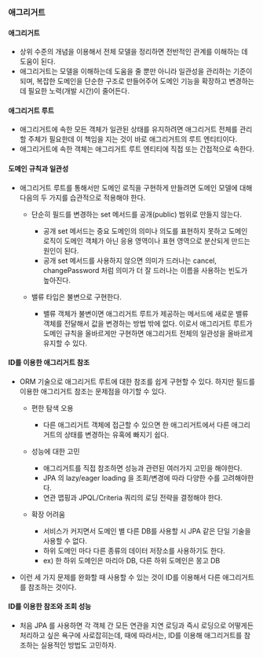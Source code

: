### 애그리거트

#### 애그리거트
* 상위 수준의 개념을 이용해서 전체 모델을 정리하면 전반적인 관계를 이해하는 데 도움이 된다.
* 애그리거트는 모델을 이해하는데 도움을 줄 뿐만 아니라 일관성을 관리하는 기준이 되며, 복잡한 도메인을 단순한 구조로 만들어주어 도메인 기능을 확장하고 변경하는데 필요한 노력(개발 시간)이 줄어든다.

#### 애그리거트 루트
* 애그리거트에 속한 모든 객체가 일관된 상태를 유지하려면 애그리거트 전체를 관리할 주체가 필요한데 이 책임을 지는 것이 바로 애그리거트의 루트 엔티티이다.
* 애그리거트에 속한 객체는 애그리거트 루트 엔티티에 직접 또는 간접적으로 속한다.
 
#### 도메인 규칙과 일관성
* 애그리거트 루트를 통해서만 도메인 로직을 구현하게 만들려면 도메인 모델에 대해 다음의 두 가지를 습관적으로 적용해야 한다.
    * 단순히 필드를 변경하는 set 메서드를 공개(public) 범위로 만들지 않는다.
        * 공개 set 메서드는 중요 도메인의 의미나 의도를 표현하지 못하고 도메인 로직이 도메인 객체가 아닌 응용 영역이나 표현 영역으로 분산되게 만드는 원인이 된다.
        * 공개 set 메서드를 사용하지 않으면 의미가 드러나는 cancel, changePassword 처럼 의미가 더 잘 드러나는 이름을 사용하는 빈도가 높아진다.
        
    * 밸류 타입은 불변으로 구현한다.
        * 밸류 객체가 불변이면 애그리거트 루트가 제공하는 메서드에 새로운 밸류 객체를 전달해서 값을 변경하는 방법 밖에 없다. 이로서 애그리거트 루트가 도메인 규칙을 올바르게만 구현하면 애그리거트 전체의 일관성을 올바르게 유지할 수 있다.

#### ID를 이용한 애그리거트 참조
* ORM 기술으로 애그리거트 루트에 대한 참조를 쉽게 구현할 수 있다. 하지만 필드를 이용한 애그리거트 참조는 문제점을 야기할 수 있다.
    * 편한 탐색 오용
        * 다른 애그리거트 객체에 접근할 수 있으면 한 애그리거트에서 다른 애그리거트의 상태를 변경하는 유혹에 빠지기 쉽다.

    * 성능에 대한 고민
        * 애그리거트를 직접 참조하면 성능과 관련된 여러가지 고민을 해야한다.
        * JPA 의 lazy/eager loading 을 조회/변경에 따라 다양한 수를 고려해야한다.
        * 연관 맵핑과 JPQL/Criteria 쿼리의 로딩 전략을 결정해야 한다.
        
    * 확장 어려움
        * 서비스가 커지면서 도메인 별 다른 DB를 사용할 시 JPA 같은 단일 기술을 사용할 수 없다.
        * 하위 도메인 마다 다른 종류의 데이터  저장소를 사용하기도 한다.
        * ex) 한 하위 도메인은 마리아 DB, 다른 하위 도메인은  몽고 DB
        
* 이런 세 가지 문제를 완화할 때 사용할 수 있는 것이 ID를 이용해서 다른 애그리거트를 참조하는 것이다.

#### ID를 이용한 참조와 조회 성능
* 처음 JPA 를 사용하면 각 객체 간 모든 연관을 지연 로딩과 즉시 로딩으로 어떻게든 처리하고 싶은 욕구에 사로잡히는데, 때에 따라서는, ID를 이용해 애그리거트를 참조하는 실용적인 방법도 고민하자.